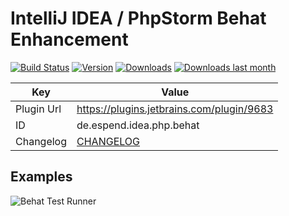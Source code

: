IntelliJ IDEA / PhpStorm Behat Enhancement
==============================

[![Build Status](https://travis-ci.org/Haehnchen/idea-php-behat-plugin.svg?branch=master)](https://travis-ci.org/Haehnchen/idea-php-behat-plugin)
[![Version](http://phpstorm.espend.de/badge/9683/version)](https://plugins.jetbrains.com/plugin/9683)
[![Downloads](http://phpstorm.espend.de/badge/9683/downloads)](https://plugins.jetbrains.com/plugin/9683)
[![Downloads last month](http://phpstorm.espend.de/badge/9683/last-month)](https://plugins.jetbrains.com/plugin/9683)

Key         | Value
----------- | -----------
Plugin Url  | https://plugins.jetbrains.com/plugin/9683
ID          | de.espend.idea.php.behat
Changelog   | [CHANGELOG](CHANGELOG.md)


Examples
--------

![Behat Test Runner](https://jetbrains-plugins.s3.amazonaws.com/9683/screenshot_16958.png)

